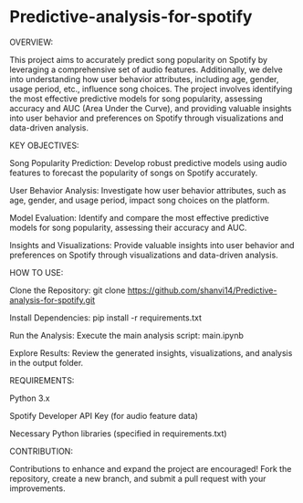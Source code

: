 # Predictive-analysis-for-spotify
OVERVIEW:

This project aims to accurately predict song popularity on Spotify by leveraging a comprehensive set of audio features. Additionally, we delve into understanding how user behavior attributes, including age, gender, usage period, etc., influence song choices. The project involves identifying the most effective predictive models for song popularity, assessing accuracy and AUC (Area Under the Curve), and providing valuable insights into user behavior and preferences on Spotify through visualizations and data-driven analysis.

KEY OBJECTIVES:

Song Popularity Prediction: Develop robust predictive models using audio features to forecast the popularity of songs on Spotify accurately.

User Behavior Analysis: Investigate how user behavior attributes, such as age, gender, and usage period, impact song choices on the platform.

Model Evaluation: Identify and compare the most effective predictive models for song popularity, assessing their accuracy and AUC.

Insights and Visualizations: Provide valuable insights into user behavior and preferences on Spotify through visualizations and data-driven analysis.

HOW TO USE:

Clone the Repository: git clone https://github.com/shanvi14/Predictive-analysis-for-spotify.git

Install Dependencies: pip install -r requirements.txt

Run the Analysis: Execute the main analysis script: main.ipynb

Explore Results: Review the generated insights, visualizations, and analysis in the output folder.

REQUIREMENTS:

Python 3.x

Spotify Developer API Key (for audio feature data)

Necessary Python libraries (specified in requirements.txt)

CONTRIBUTION:

Contributions to enhance and expand the project are encouraged! Fork the repository, create a new branch, and submit a pull request with your improvements.
